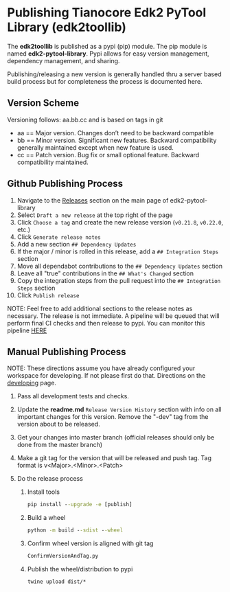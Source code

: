 # Publishing Tianocore Edk2 PyTool Library (edk2toollib)

The __edk2toollib__ is published as a pypi (pip) module.  The pip module is
named __edk2-pytool-library__.  Pypi allows for easy version management,
dependency management, and sharing.

Publishing/releasing a new version is generally handled thru a server based
build process but for completeness the process is documented here.

## Version Scheme

Versioning follows: aa.bb.cc and is based on tags in git

* aa == Major version.  Changes don’t need to be backward compatible
* bb == Minor version.  Significant new features.  Backward compatibility
  generally maintained except when new feature is used.
* cc == Patch version.  Bug fix or small optional feature.  Backward
  compatibility maintained.

## Github Publishing Process

1. Navigate to the [Releases](https://github.com/tianocore/edk2-pytool-library/releases)
 section on the main page of edk2-pytool-library
2. Select `Draft a new release` at the top right of the page
3. Click `Choose a tag` and create the new release version (`v0.21.8`, `v0.22.0`, etc.)
4. Click `Generate release notes`
5. Add a new section `## Dependency Updates`
6. If the major / minor is rolled in this release, add a `## Integration Steps`
   section
6. Move all dependabot contributions to the `## Dependency Updates` section
7. Leave all "true" contributions in the `## What's Changed` section
7. Copy the integration steps from the pull request into the
   `## Integration Steps` section
8. Click `Publish release`

NOTE: Feel free to add additional sections to the release notes as necessary.
The release is not immediate. A pipeline will be queued that will perform final
CI checks and then release to pypi. You can monitor this pipeline [HERE](https://dev.azure.com/tianocore/edk2-pytools-library/_build?definitionId=3)


## Manual Publishing Process

NOTE: These directions assume you have already configured your workspace for
developing.  If not please first do that.  Directions on the
[developing](developing.md) page.

1. Pass all development tests and checks.
2. Update the __readme.md__ `Release Version History` section with info on all
   important changes for this version.  Remove the "-dev" tag from the version
   about to be released.
3. Get your changes into master branch (official releases should only be done
   from the master branch)
4. Make a git tag for the version that will be released and push tag.  Tag
   format is v\<Major>.\<Minor>.\<Patch>
5. Do the release process

    1. Install tools

        ``` cmd
        pip install --upgrade -e [publish]
        ```

    2. Build a wheel

        ``` cmd
        python -m build --sdist --wheel
        ```

    3. Confirm wheel version is aligned with git tag

        ``` cmd
        ConfirmVersionAndTag.py
        ```

    4. Publish the wheel/distribution to pypi

        ``` cmd
        twine upload dist/*
        ```
